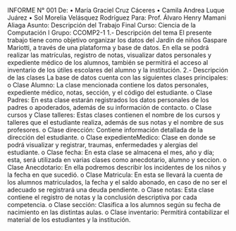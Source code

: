 INFORME N° 001
De: 
•	María Graciel Cruz Cáceres
•	Camila Andrea Luque Juárez
•	Sol Morelia Velásquez Rodríguez
Para: Prof. Álvaro Henry Mamani Aliaga
Asunto: Descripción del Trabajo Final
Curso: Ciencia de la Computación I
Grupo: CCOMP2-1
1.- Descripción del tema
El presente trabajo tiene como objetivo organizar los datos del Jardín de niños Gaspare Mariotti, a través de una plataforma y base de datos. En ella se podrá realizar las matrículas, registro de notas, visualizar datos personales y expediente médico de los alumnos, también se permitirá el acceso al inventario de los útiles escolares del alumno y la institución.
2.- Descripción de las clases
La base de datos cuenta con las siguientes clases principales:
o	Clase Alumno: La clase mencionada contiene los datos personales, expediente médico, notas, sección, y el código del estudiante.
o	Clase Padres: En esta clase estarán registrados los datos personales de los padres o apoderados, además de su información de contacto.
o	Clase cursos y Clase talleres: Estas clases contienen el nombre de los cursos y talleres que el estudiante realiza, además de sus notas y el nombre de sus profesores.
o	Clase dirección: Contiene información detallada de la dirección del estudiante.
o	Clase expedienteMedico: Clase en donde se podrá visualizar y registrar, traumas, enfermedades y alergias del estudiante.
o	Clase fecha: En esta clase se almacena el mes, año y día; esta, será utilizada en varias clases como anecdotario, alumno y seccion.
o	Clase Anecdotario: En ella podremos describir los incidentes de los niños y la fecha en que sucedió.
o	Clase Matricula: En esta se llevará la cuenta de los alumnos matriculados, la fecha y el saldo abonado, en caso de no ser el adecuado se registrará una deuda pendiente.
o	Clase notas: Esta clase contiene el registro de notas y la conclusión descriptiva por cada competencia.
o	Clase sección: Clasifica a los alumnos según su fecha de nacimiento en las distintas aulas.
o	Clase inventario: Permitirá contabilizar el material de los estudiantes y la institución.
